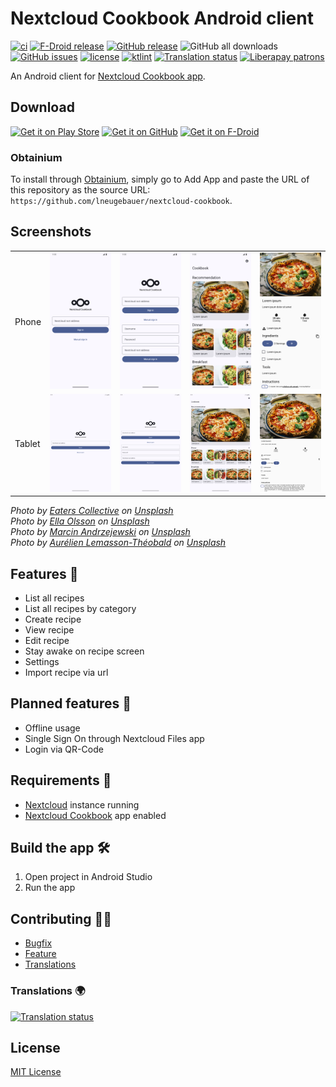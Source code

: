 # Nextcloud Cookbook Android client

[![ci](https://github.com/lneugebauer/nextcloud-cookbook/actions/workflows/ci.yml/badge.svg)](https://github.com/lneugebauer/nextcloud-cookbook/actions/workflows/ci.yml)
[![F-Droid release](https://img.shields.io/f-droid/v/de.lukasneugebauer.nextcloudcookbook.svg?logo=F-Droid)](https://f-droid.org/packages/de.lukasneugebauer.nextcloudcookbook/)
[![GitHub release](https://img.shields.io/github/release/lneugebauer/nextcloud-cookbook.svg?logo=github)](https://github.com/lneugebauer/nextcloud-cookbook/releases)
![GitHub all downloads](https://img.shields.io/github/downloads/lneugebauer/nextcloud-cookbook/total?logo=github)
[![GitHub issues](https://img.shields.io/github/issues/lneugebauer/nextcloud-cookbook.svg?logo=github)](https://github.com/lneugebauer/nextcloud-cookbook/issues)
[![license](https://img.shields.io/badge/license-MIT-blue.svg)](https://github.com/lneugebauer/nextcloud-cookbook/blob/main/LICENSE)
[![ktlint](https://img.shields.io/badge/code%20style-%E2%9D%A4-FF4081.svg)](https://ktlint.github.io/)
[![Translation status](https://hosted.weblate.org/widget/nextcloud-cookbook/svg-badge.svg)](https://hosted.weblate.org/engage/nextcloud-cookbook/)
[![Liberapay patrons](https://img.shields.io/liberapay/patrons/lneugebauer.svg?logo=liberapay)](https://liberapay.com/lneugebauer/)

An Android client for [Nextcloud Cookbook app](https://github.com/nextcloud/cookbook).

## Download

[<img src="https://play.google.com/intl/en_us/badges/images/generic/en_badge_web_generic.png"
    alt="Get it on Play Store"
    height="80">](https://play.google.com/store/apps/details?id=de.lukasneugebauer.nextcloudcookbook)
[<img src="/docs/assets/images/get_it_on_github.png"
    alt="Get it on GitHub"
    height="80">](https://github.com/lneugebauer/nextcloud-cookbook/releases)
[<img src="https://fdroid.gitlab.io/artwork/badge/get-it-on.png"
    alt="Get it on F-Droid"
    height="80">](https://f-droid.org/packages/de.lukasneugebauer.nextcloudcookbook/)

### Obtainium

To install through [Obtainium](https://github.com/ImranR98/Obtainium/tree/main?tab=readme-ov-file#installation), simply go to Add App and paste the URL of this repository as the source URL: `https://github.com/lneugebauer/nextcloud-cookbook`.

## Screenshots
<table>
    <tr>
        <td>Phone</td>
        <td><img src="fastlane/metadata/android/en-US/images/phoneScreenshots/1.png" alt="Phone screenshot 1"></td>
        <td><img src="fastlane/metadata/android/en-US/images/phoneScreenshots/2.png" alt="Phone screenshot 2"></td>
        <td><img src="fastlane/metadata/android/en-US/images/phoneScreenshots/3.png" alt="Phone screenshot 3"></td>
        <td><img src="fastlane/metadata/android/en-US/images/phoneScreenshots/4.png" alt="Phone screenshot 4"></td>
    </tr>
    <tr>
        <td>Tablet</td>
        <td><img src="fastlane/metadata/android/en-US/images/tenInchScreenshots/1.png" alt="Tablet screenshot 1"></td>
        <td><img src="fastlane/metadata/android/en-US/images/tenInchScreenshots/2.png" alt="Tablet screenshot 2"></td>
        <td><img src="fastlane/metadata/android/en-US/images/tenInchScreenshots/3.png" alt="Tablet screenshot 3"></td>
        <td><img src="fastlane/metadata/android/en-US/images/tenInchScreenshots/4.png" alt="Tablet screenshot 4"></td>
    </tr>
</table>

*Photo by [Eaters Collective](https://unsplash.com/@eaterscollective?utm_content=creditCopyText&utm_medium=referral&utm_source=unsplash) on [Unsplash](https://unsplash.com/photos/pesto-pasta-with-sliced-tomatoes-served-on-white-ceramic-plate-12eHC6FxPyg?utm_content=creditCopyText&utm_medium=referral&utm_source=unsplash)*  
*Photo by [Ella Olsson](https://unsplash.com/@ellaolsson?utm_content=creditCopyText&utm_medium=referral&utm_source=unsplash) on [Unsplash](https://unsplash.com/photos/assorted-fruits-and-vegetable-on-brown-wooden-chopping-board-2IxTgsgFi-s?utm_content=creditCopyText&utm_medium=referral&utm_source=unsplash)*  
*Photo by [Marcin Andrzejewski](https://unsplash.com/@marcinandrzejewskipl?utm_content=creditCopyText&utm_medium=referral&utm_source=unsplash) on [Unsplash](https://unsplash.com/photos/fried-chicken-on-white-ceramic-plate-LTlniUw9xWE?utm_content=creditCopyText&utm_medium=referral&utm_source=unsplash)*  
*Photo by [Aurélien Lemasson-Théobald](https://unsplash.com/@aurel__lens?utm_content=creditCopyText&utm_medium=referral&utm_source=unsplash) on [Unsplash](https://unsplash.com/photos/round-cooked-pizza-x00CzBt4Dfk?utm_content=creditCopyText&utm_medium=referral&utm_source=unsplash)*  

## Features :rocket:

- List all recipes
- List all recipes by category
- Create recipe
- View recipe
- Edit recipe
- Stay awake on recipe screen
- Settings
- Import recipe via url

## Planned features :checkered_flag:

- Offline usage
- Single Sign On through Nextcloud Files app
- Login via QR-Code

## Requirements :link:

* [Nextcloud](https://nextcloud.com/) instance running
* [Nextcloud Cookbook](https://github.com/nextcloud/cookbook) app enabled

## Build the app :hammer_and_wrench:

1. Open project in Android Studio
2. Run the app

## Contributing :office_worker:

- [Bugfix](https://github.com/lneugebauer/nextcloud-cookbook/blob/main/docs/contributing.md#bugfix)
- [Feature](https://github.com/lneugebauer/nextcloud-cookbook/blob/main/docs/contributing.md#featuresimprovements)
- [Translations](https://github.com/lneugebauer/nextcloud-cookbook/blob/main/docs/contributing.md#translations)

### Translations :earth_africa:

[![Translation status](https://hosted.weblate.org/widget/nextcloud-cookbook/287x66-grey.png)](https://hosted.weblate.org/engage/nextcloud-cookbook/)

## License

[MIT License](https://github.com/lneugebauer/nextcloud-cookbook/blob/main/LICENSE)
